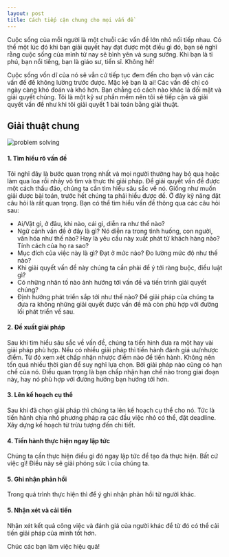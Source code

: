 ```yaml
---
layout: post
title: Cách tiếp cận chung cho mọi vấn đề
---
```


Cuộc sống của mỗi người là một chuỗi các vấn đề lớn nhỏ nối tiếp nhau. Có thể một lúc đó khi bạn giải quyết hay đạt được một điều gì đó, bạn sẽ nghĩ rằng cuộc sống của mình từ nay sẽ bình yên và sung sướng. Khi bạn là tỉ phú, bạn nổi tiếng, bạn là giáo sư, tiến sĩ. Không hề!

Cuộc sống vốn dĩ của nó sẽ vẫn cứ tiếp tục đem đến cho bạn vô vàn các vấn đề đề không lường trước được. Mặc kệ bạn là ai! Các vấn đề chỉ có ngày càng khó đoán và khó hơn. Bạn chẳng có cách nào khác là đối mặt và giải quyết chúng. Tôi là một kỹ sư phần mềm nên tôi sẽ tiếp cận và giải quyết vấn đề như khi tôi giải quyết 1 bài toán bằng giải thuật.

## Giải thuật chung

![problem solving](https://ccmit.mit.edu/wp-content/uploads/2014/09/ps-ideal.png 'giải quyết vấn đề')

#### 1. Tìm hiểu rõ vấn đề
  Tôi nghĩ đây là bước quan trọng nhất và mọi người thường hay bỏ qua hoặc làm qua loa rồi nhảy vô tìm và thực thi giải pháp. Để giải quyết vấn đề được một cách thấu đáo, chúng ta cần tìm hiểu sâu sắc về nó. Giống như muốn giải được bài toán, trước hết chúng ta phải hiểu được đề. Ở đây kỹ năng đặt câu hỏi là rất quan trọng. Bạn có thể tìm hiểu vấn đề thông qua các câu hỏi sau:

  * Ai/Vật gì, ở đâu, khi nào, cái gì, diễn ra như thế nào?
  * Ngữ cảnh vấn đề ở đây là gì? Nó diễn ra trong tình huống, con người, văn hóa như thế nào? Hay là yêu cầu này xuất phát từ khách hàng nào? Tính cách của họ ra sao?
  * Mục đích của việc này là gì? Đạt ở mức nào? Đo lường mức độ như thế nào?
  * Khi giải quyết vấn đề này chúng ta cần phải để ý tới ràng buộc, điều luật gì?
  * Có những nhân tố nào ảnh hướng tới vấn đề và tiến trình giải quyết chúng?
  * Định hướng phát triển sắp tới như thế nào? Để giải pháp của chúng ta đưa ra không những giải quyết được vấn đề mà còn phù hợp với đường lối phát triển về sau.

#### 2. Đề xuất giải pháp

  Sau khi tìm hiểu sâu sắc về vấn đề, chúng ta tiến hình đưa ra một hay vài giải pháp phù hợp. Nếu có nhiều giải pháp thì tiến hành đánh giá ưu/nhược điểm. Từ đó xem xét chấp nhận nhược điểm nào để tiến hành. Không nên tốn quá nhiều thời gian để suy nghĩ lựa chọn. Bởi giải pháp nào cũng có hạn chế của nó. Điều quan trọng là bạn chấp nhận hạn chế nào trong giai đoạn này, hay nó phù hợp với đường hướng bạn hướng tới hơn.

#### 3. Lên kế hoạch cụ thể

  Sau khi đã chọn giải pháp thì chúng ta lên kế hoạch cụ thể cho nó. Tức là tiến hành chia nhỏ phương pháp ra các đầu việc nhỏ có thể, đặt deadline. Xây dựng kế hoạch từ trừu tượng đến chi tiết.

#### 4. Tiến hành thực hiện ngay lập tức

  Chúng ta cần thực hiện điều gì đó ngay lập tức để tạo đà thực hiện. Bất cứ việc gì! Điều này sẽ giải phóng sức ì của chúng ta.

#### 5. Ghi nhận phản hồi

  Trong quá trình thực hiện thì để ý ghi nhận phản hồi từ người khác.

#### 5. Nhận xét và cải tiến
  Nhận xét kết quả công việc và đánh giá của người khác để từ đó có thể cải tiến giải pháp của mình tốt hơn.

Chúc các bạn làm việc hiệu quả!
